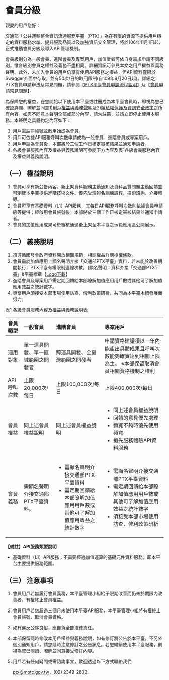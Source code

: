 # 會員分級

親愛的用戶您好：

交通部「公共運輸整合資訊流通服務平臺（PTX）」為在有限的資源下提供用戶穩定的資料服務水準、提升服務品質以及加強資訊安全管理，將於106年11月1日起，正式推動會員分級及導入API管理機制。

 會員級別分為一般會員、進階會員及專案用戶，加值業者可依自身需求申請不同級別，惟各級別會員之權益及義務不盡相同，詳細資訊可參見本文之用戶權益與義務聲明。此外，未加入會員的用戶仍享有使用API服務之權益，但API資料僅限於Swagger介面中存取，並有50次/日的取用限制\(自109年9月20日起\)。詳細之PTX會員申請辦法及常見問題，請參閱【[PTX平臺會員申請流程說明](https://docs.google.com/viewer?url=https://github.com/ptxmotc/PTXWebTest/blob/master/member/PTX%E5%B9%B3%E8%87%BA%E5%B0%8E%E5%85%A5API%E6%A9%9F%E5%88%B6%E5%8F%8A%E6%9C%83%E5%93%A1%E7%94%B3%E8%AB%8B%E6%B5%81%E7%A8%8B%E8%AA%AA%E6%98%8E_V3.pdf?raw=true)】及【[會員申請常見問題](https://ptx.transportdata.tw/PTX/Common/MemberFAQ)】。

為保障您的權益，在您開始以下使用本平臺或註冊成為本平臺會員時，即視為您已確認詳閱、瞭解並同意1\)[用戶權益與義務聲明](https://ptx.transportdata.tw/PTX/Static/memberPolicy.html)及2\)[隱私權保護及資訊安全政策](https://ptx.transportdata.tw/PTX/APIS/Privacy)之所有內容。如您不同意本聲明全部或部分內容，請勿註冊，並請立即停止使用本服務。本聲明之具體約定內容如下：

1. 用戶需註冊帳號並啟用始成為會員。
2. 用戶可依據API服務呼叫次數申請成為一般會員、進階會員或專案用戶。
3. 用戶申請為會員後，本部將於三個工作日核定審核結果並通知申請者。
4. 各級會員服務內容及權益與義務說明可參閱下方內容及表1各級會員服務內容及權益與義務說明。

## （一）    權益說明

1. 會員可享有新公告內容、新上架資料服務主動通知及資料品質問題主動回饋並可瀏覽本平臺提供進階技術文件、優先受理報名訓練課程、技術諮詢、介接輔導。
2. 會員可享有基礎資料（L1）API服務，其每日API服務呼叫次數則依據會員申請級等提供；經啟用會員帳號後，本部將於三個工作日核定審核結果並通知申請者。
3. 會員的加值應用成果可於審核通過後上架至本平臺之示範應用區公開展示。

## （二）    義務說明

1. 須遵循國發會政府資料開放相關規範，相關權益詳閱[授權條款](https://ptx.transportdata.tw/PTX/APIS/Terms)。
2. 會員需於加值應用上顯名聲明介接「交通部PTX平臺」資料，若未能於改善期間執行，PTX平臺有權限制連線次數。\(顯名聲明：資料介接「交通部PTX平臺」&平臺標章【[Logo下載](https://github.com/ptxmotc/PTX_Web/blob/master/交通部PTX平臺LOGO.zip?raw=true)】
3. 進階會員及專案用戶需定期回饋給本部瞭解加值應用用戶數或其他可了解加值應用效益之統計數字。
4. 專案用戶須接受本部市場使用訪查，俾利政策研析，共同為本平臺永續發展而努力。

表1 各級會員服務內容及權益與義務說明表

| 會員類型 | 一般會員 | 進階會員 | 專案用戶 |
| :--- | :--- | :--- | :--- |
| 適用對象 | 單一運具開發、單一區域範圍之開發者 | 跨運具開發、全臺灣範圍之開發者 | 申請資格建議須以一年內能產出具體成果且呼叫次數能夠確實達到相關上限為主。 ※本部保留取消會員相關資格機制之權利  |
| API呼叫次數 | 上限20,000次/每日 | 上限100,000次/每日 | 上限400,000次/每日 |
| 會員權益 | 同上述會員權益說明 | 同上述會員權益說明 |  <ul><li>同上述會員權益說明</li><li>回饋的意見優先處理</li><li>頻寬不夠時優先使用頻寬</li><li>搶先服務體驗API資料服務</li></ul> |
| 會員義務 | 需顯名聲明介接交通部PTX平臺資料。 | <ul><li>需顯名聲明介接交通部PTX平臺資料</li><li>需定期回饋給本部瞭解加值應用用戶數或其他可了解加值應用效益之統計數字</li></ul> | <ul><li>需顯名聲明介接交通部PTX平臺資料</li><li>需定期回饋給本部瞭解加值應用用戶數或其他可了解加值應用效益之統計數字</li><li>須接受本部市場使用訪查，俾利政策研析</li></ul> |


**【備註】API服務類型說明**

* 基礎資料（L1）API服務：不需要經過加值運算的基礎元件資料服務，即本平台主要提供服務範圍。 

## （三）    注意事項

1. 會員用戶若無履行會員義務，本平臺管理小組給予限期改善而仍未於期限內改善者，有權終止會員權益。
2. 會員用戶若您超過三個月未使用本平臺API服務，本平臺管理小組將有權終止會員帳號，取消會員資格。
3. 如有違反公序良俗，應自負全部法律責任。
4. 本部保留隨時修改本用戶權益與義務說明，如有修訂將公告於本平臺，不另外個別通知用戶，請您隨時注意修訂之公告訊息。若您繼續使用本平臺服務，則視為您已閱讀、瞭解並同意接受修訂內容。
5. 用戶若有任何疑問或需諮詢事宜，歡迎透過以下方式聯絡我們

   ptx@motc.gov.tw，\(02\) 2349-2803。
